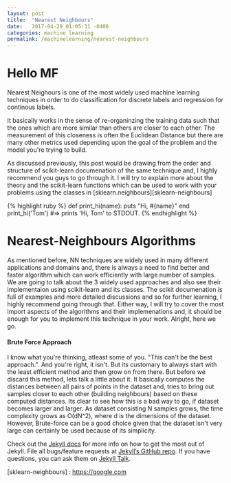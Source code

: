 ```yaml
---
layout: post
title:  "Nearest Neighbours"
date:   2017-04-29 01:05:31 -0400
categories: machine learning
permalink: /machinelearning/nearest-neighbours
---
```






Hello MF
========

Nearest Neighours is one of the most widely used machine learning techniques in order to do classification for discrete labels and regression for continous labels. 

It basically works in the sense of re-organinzing the training data such that the ones which are more similar than others are closer to each other. The measurement of this closeness is often the Euclidean Distance but there are many other metrics used depending upon the goal of the problem and the model you're trying to build. 

As discussed previously, this post would be drawing from the order and structure of scikit-learn documenation of the same technique and, I highly recommend you guys to go through it. I will try to explain more about the theory and the scikit-learn functions which can be used to work with your problems using the classes in [sklearn.neighbours][sklearn-neighbours]

{% highlight ruby %}
def print_hi(name):
  puts "Hi, #{name}"
end
print_hi('Tom')
#=> prints 'Hi, Tom' to STDOUT.
{% endhighlight %}



<b>Nearest-Neighbours Algorithms</b>
==============================
As mentioned before, NN techniques are widely used in many different applications and domains and, there is always a need to find better and faster algorithm which can work efficiently with large number of samples. We are going to talk about the 3 widely used approaches and also see their implementaion using scikit-learn and its classes. The scikit documenation is full of examples and more detailed discussions and so for further learning, I highly recommend going through that. Either way, I will try to cover the most import aspects of the algorithms and their implemenations and, it should be enough for you to implement this technique in your work. Alright, here we go.

#### Brute Force Approach 

I know what you're thinking, atleast some of you. "This can't be the best approach.". And you're right, it isn't. But its customary to always start with the least efficient method and then grow on from there. But before we discard this method, lets talk a little about it. 
It basically computes the distances between all pairs of points in the dataset and, tries to bring out samples closer to each other         (building neighbours) based on these computed distances. Its clear to see how this is a bad way to go, if dataset becomes larger and larger. As dataset consisting N samples grows, the time complexity grows as O(dN^2), where d is the dimensions of the dataset. However, Brute-force can be a good choice given that the dataset isn't very large can certainly be used because of its simplicity. 











Check out the [Jekyll docs][jekyll-docs] for more info on how to get the most out of Jekyll. File all bugs/feature requests at [Jekyll’s GitHub repo][jekyll-gh]. If you have questions, you can ask them on [Jekyll Talk][jekyll-talk].

[jekyll-docs]: https://jekyllrb.com/docs/home
[jekyll-gh]:   https://github.com/jekyll/jekyll
[jekyll-talk]: https://talk.jekyllrb.com/
[sklearn-neighbours] : https://google.com